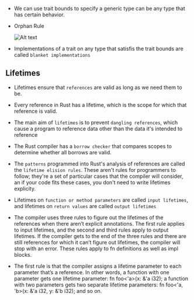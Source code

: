 - We can use trait bounds to specify a generic type can be any type that has certain behavior.

- Orphan Rule

  ![Alt text](imgs/img1.png)

- Implementations of a trait on any type that satisfis the trait bounds are called `blanket implementations`

## Lifetimes

- Lifetimes ensure that `references` are valid as long as we need them to be.

- Every reference in Rust has a lifetime, which is the scope for which that reference is valid.

- The main aim of `lifetimes` is to prevent `dangling references`, which cause a program to reference data other than the data it's intended to reference

- The Rust compiler has a `borrow checker` that compares scopes to determine whether all borrows are valid.

- The `patterns` programmed into Rust's analysis of references are called the `lifetime elision rules`. These aren't rules for programmers to follow; they're a set of particular cases that the compiler will consider, an if your code fits these cases, you don't need to write lifetimes explicity.

- Lifetimes on `function or method parameters` are called `input lifetimes`, and lifetimes on `return values` are called `output lifetimes`

- The compiler uses three rules to figure out the lifetimes of the references when there aren’t explicit annotations. The first rule applies to input lifetimes, and the second and third rules apply to output lifetimes. If the compiler gets to the end of the three rules and there are still references for which it can’t figure out lifetimes, the compiler will stop with an error. These rules apply to fn definitions as well as impl blocks.


- The first rule is that the compiler assigns a lifetime parameter to each parameter that’s a reference. In other words, a function with one parameter gets one lifetime parameter: fn foo<'a>(x: &'a i32); a function with two parameters gets two separate lifetime parameters: fn foo<'a, 'b>(x: &'a i32, y: &'b i32); and so on. 

